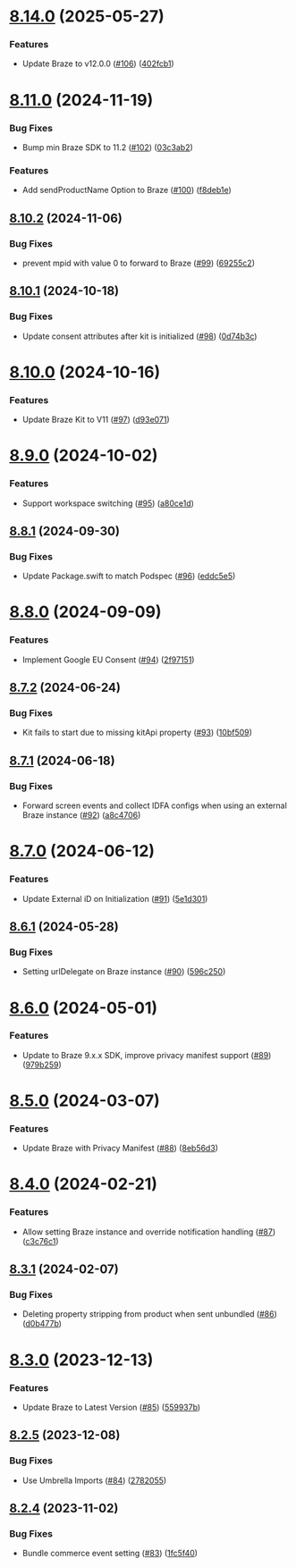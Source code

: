 # [8.14.0](https://github.com/mparticle-integrations/mparticle-apple-integration-appboy/compare/v8.13.0...v8.14.0) (2025-05-27)


### Features

* Update Braze to v12.0.0 ([#106](https://github.com/mparticle-integrations/mparticle-apple-integration-appboy/issues/106)) ([402fcb1](https://github.com/mparticle-integrations/mparticle-apple-integration-appboy/commit/402fcb1829147ac4398681d441c913871ac17f7a))

# [8.11.0](https://github.com/mparticle-integrations/mparticle-apple-integration-appboy/compare/v8.10.2...v8.11.0) (2024-11-19)


### Bug Fixes

* Bump min Braze SDK to 11.2 ([#102](https://github.com/mparticle-integrations/mparticle-apple-integration-appboy/issues/102)) ([03c3ab2](https://github.com/mparticle-integrations/mparticle-apple-integration-appboy/commit/03c3ab265131364e7caf00f7b67e017698916bb7))


### Features

* Add sendProductName Option to Braze ([#100](https://github.com/mparticle-integrations/mparticle-apple-integration-appboy/issues/100)) ([f8deb1e](https://github.com/mparticle-integrations/mparticle-apple-integration-appboy/commit/f8deb1ea38ed016939e1ea9f25cfeacbaf8d7834))

## [8.10.2](https://github.com/mparticle-integrations/mparticle-apple-integration-appboy/compare/v8.10.1...v8.10.2) (2024-11-06)


### Bug Fixes

* prevent mpid with value 0 to forward to Braze ([#99](https://github.com/mparticle-integrations/mparticle-apple-integration-appboy/issues/99)) ([69255c2](https://github.com/mparticle-integrations/mparticle-apple-integration-appboy/commit/69255c28df2376fdf47b5fff25c3d67a6383069d))

## [8.10.1](https://github.com/mparticle-integrations/mparticle-apple-integration-appboy/compare/v8.10.0...v8.10.1) (2024-10-18)


### Bug Fixes

* Update consent attributes after kit is initialized ([#98](https://github.com/mparticle-integrations/mparticle-apple-integration-appboy/issues/98)) ([0d74b3c](https://github.com/mparticle-integrations/mparticle-apple-integration-appboy/commit/0d74b3c925e7c014c8d236a30bcf335d4dc4a4d5))

# [8.10.0](https://github.com/mparticle-integrations/mparticle-apple-integration-appboy/compare/v8.9.0...v8.10.0) (2024-10-16)


### Features

* Update Braze Kit to V11 ([#97](https://github.com/mparticle-integrations/mparticle-apple-integration-appboy/issues/97)) ([d93e071](https://github.com/mparticle-integrations/mparticle-apple-integration-appboy/commit/d93e0718f420c5a175c9e78d9387d021684cd351))

# [8.9.0](https://github.com/mparticle-integrations/mparticle-apple-integration-appboy/compare/v8.8.1...v8.9.0) (2024-10-02)


### Features

* Support workspace switching ([#95](https://github.com/mparticle-integrations/mparticle-apple-integration-appboy/issues/95)) ([a80ce1d](https://github.com/mparticle-integrations/mparticle-apple-integration-appboy/commit/a80ce1d35ee3b42e971849bf09e68c922901876c))

## [8.8.1](https://github.com/mparticle-integrations/mparticle-apple-integration-appboy/compare/v8.8.0...v8.8.1) (2024-09-30)


### Bug Fixes

* Update Package.swift to match Podspec ([#96](https://github.com/mparticle-integrations/mparticle-apple-integration-appboy/issues/96)) ([eddc5e5](https://github.com/mparticle-integrations/mparticle-apple-integration-appboy/commit/eddc5e57dfa24841fc2228109931994ff039bff0))

# [8.8.0](https://github.com/mparticle-integrations/mparticle-apple-integration-appboy/compare/v8.7.2...v8.8.0) (2024-09-09)


### Features

* Implement Google EU Consent ([#94](https://github.com/mparticle-integrations/mparticle-apple-integration-appboy/issues/94)) ([2f97151](https://github.com/mparticle-integrations/mparticle-apple-integration-appboy/commit/2f971517f1b6c7f25d0f489539c765510e1931d9))

## [8.7.2](https://github.com/mparticle-integrations/mparticle-apple-integration-appboy/compare/v8.7.1...v8.7.2) (2024-06-24)


### Bug Fixes

* Kit fails to start due to missing kitApi property ([#93](https://github.com/mparticle-integrations/mparticle-apple-integration-appboy/issues/93)) ([10bf509](https://github.com/mparticle-integrations/mparticle-apple-integration-appboy/commit/10bf5091b2e29b7e60a0b214b1b205fa8b360c05))

## [8.7.1](https://github.com/mparticle-integrations/mparticle-apple-integration-appboy/compare/v8.7.0...v8.7.1) (2024-06-18)


### Bug Fixes

* Forward screen events and collect IDFA configs when using an external Braze instance ([#92](https://github.com/mparticle-integrations/mparticle-apple-integration-appboy/issues/92)) ([a8c4706](https://github.com/mparticle-integrations/mparticle-apple-integration-appboy/commit/a8c4706518c804b977831b33d071f8fbbce61d54))

# [8.7.0](https://github.com/mparticle-integrations/mparticle-apple-integration-appboy/compare/v8.6.1...v8.7.0) (2024-06-12)


### Features

* Update External iD on Initialization ([#91](https://github.com/mparticle-integrations/mparticle-apple-integration-appboy/issues/91)) ([5e1d301](https://github.com/mparticle-integrations/mparticle-apple-integration-appboy/commit/5e1d301aacb2efa1a5c4dcd1686012da5bc24654))

## [8.6.1](https://github.com/mparticle-integrations/mparticle-apple-integration-appboy/compare/v8.6.0...v8.6.1) (2024-05-28)


### Bug Fixes

* Setting urlDelegate on Braze instance ([#90](https://github.com/mparticle-integrations/mparticle-apple-integration-appboy/issues/90)) ([596c250](https://github.com/mparticle-integrations/mparticle-apple-integration-appboy/commit/596c250ba2b6543cfbb534af4bc74781eed2b12d))

# [8.6.0](https://github.com/mparticle-integrations/mparticle-apple-integration-appboy/compare/v8.5.0...v8.6.0) (2024-05-01)


### Features

* Update to Braze 9.x.x SDK, improve privacy manifest support ([#89](https://github.com/mparticle-integrations/mparticle-apple-integration-appboy/issues/89)) ([979b259](https://github.com/mparticle-integrations/mparticle-apple-integration-appboy/commit/979b259de22c31fe4b1a8686756bcf5093b9642f))

# [8.5.0](https://github.com/mparticle-integrations/mparticle-apple-integration-appboy/compare/v8.4.0...v8.5.0) (2024-03-07)


### Features

* Update Braze with Privacy Manifest ([#88](https://github.com/mparticle-integrations/mparticle-apple-integration-appboy/issues/88)) ([8eb56d3](https://github.com/mparticle-integrations/mparticle-apple-integration-appboy/commit/8eb56d3a039ae3d7dd6ad33071743c084c5f585a))

# [8.4.0](https://github.com/mparticle-integrations/mparticle-apple-integration-appboy/compare/v8.3.1...v8.4.0) (2024-02-21)


### Features

* Allow setting Braze instance and override notification handling ([#87](https://github.com/mparticle-integrations/mparticle-apple-integration-appboy/issues/87)) ([c3c76c1](https://github.com/mparticle-integrations/mparticle-apple-integration-appboy/commit/c3c76c1724ce3c822b9c62cb40582871c7e032fe))

## [8.3.1](https://github.com/mparticle-integrations/mparticle-apple-integration-appboy/compare/v8.3.0...v8.3.1) (2024-02-07)


### Bug Fixes

* Deleting property stripping from product when sent unbundled ([#86](https://github.com/mparticle-integrations/mparticle-apple-integration-appboy/issues/86)) ([d0b477b](https://github.com/mparticle-integrations/mparticle-apple-integration-appboy/commit/d0b477b78b6e3364de9b5f0eaeabdf64c9ec45a0))

# [8.3.0](https://github.com/mparticle-integrations/mparticle-apple-integration-appboy/compare/v8.2.5...v8.3.0) (2023-12-13)


### Features

* Update Braze to Latest Version ([#85](https://github.com/mparticle-integrations/mparticle-apple-integration-appboy/issues/85)) ([559937b](https://github.com/mparticle-integrations/mparticle-apple-integration-appboy/commit/559937be481b2018d0a549efc6d077178e2e4aaf))

## [8.2.5](https://github.com/mparticle-integrations/mparticle-apple-integration-appboy/compare/v8.2.4...v8.2.5) (2023-12-08)


### Bug Fixes

* Use Umbrella Imports ([#84](https://github.com/mparticle-integrations/mparticle-apple-integration-appboy/issues/84)) ([2782055](https://github.com/mparticle-integrations/mparticle-apple-integration-appboy/commit/278205520c7bcfbadd9d08b40555cb422a316490))

## [8.2.4](https://github.com/mparticle-integrations/mparticle-apple-integration-appboy/compare/v8.2.3...v8.2.4) (2023-11-02)


### Bug Fixes

* Bundle commerce event setting ([#83](https://github.com/mparticle-integrations/mparticle-apple-integration-appboy/issues/83)) ([1fc5f40](https://github.com/mparticle-integrations/mparticle-apple-integration-appboy/commit/1fc5f401b4eed836c47d9e0705a5b66d38c9df1f))
